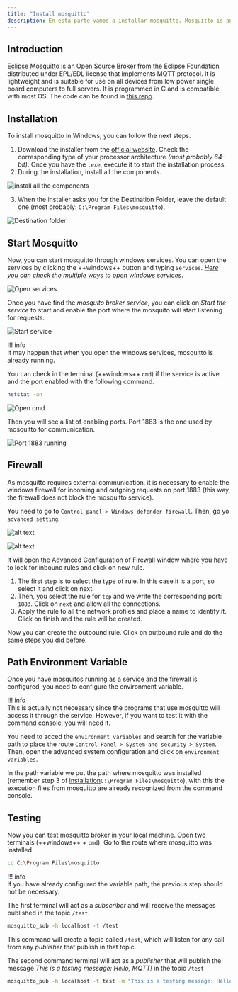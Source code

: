 ```yaml
---
title: "Install mosquitto" 
description: En esta parte vamos a installar mosquitto. Mosquitto is an open source MQTT message broker service. It uses MQTT protocol for Machine-to-Machine (M2M) communication by sending and receiving messages. 
---
```


## Introduction

[Eclipse Mosquitto](https://mosquitto.org/) is an Open Source Broker from the Eclipse Foundation distributed under EPL/EDL license that implements MQTT protocol. It is lightweight and is suitable for use on all devices from low power single board computers to full servers. It is programmed in C and is compatible with most OS. The code can be found in [this repo](https://github.com/eclipse/mosquitto).

## Installation

To install mosquitto in Windows, you can follow the next steps.

1. Download the installer from the [official website](https://mosquitto.org/download/). Check the corresponding type of your processor architecture _(most probably 64-bit)_. Once you have the `.exe`, execute it to start the installation process.
2. During the installation, install all the components.

![install all the components](installation_1.png)

3. When the installer asks you for the Destination Folder, leave the default one (most probably: `C:\Program Files\mosquitto`).

![Destination folder](installation_2.png)

## Start Mosquitto

Now, you can start mosquitto through windows services. You can open the services by clicking the ++windows++ button and typing `Services`. 
[_Here you can check the multiple ways to open windows services_](https://www.digitalcitizen.life/ways-access-services-windows/).

![Open services](start_1.png)

Once you have find the _mosquito broker service_, you can click on _Start the service_ to start and enable the port where the mosquito will start listening for requests.

![Start service](start_2.png)

!!! info  
    It may happen that when you open the windows services, mosquitto is already running.

You can check in the terminal (++windows++ `cmd`) if the service is active and the port enabled with the following command.

```bash
netstat -an
```

![Open cmd](cmd.png)

Then you will see a list of enabling ports. Port 1883 is the one used by mosquitto for communication.

![Port 1883 running](start_3.png)

## Firewall

As mosquitto requires external communication, it is necessary to enable the windows firewall for incoming and outgoing requests on port 1883 (this way, the firewall does not block the mosquitto service).

You need to go to `Control panel > Windows defender firewall`. Then, go yo `advanced setting`.

![alt text](image.png)

![alt text](image-3.png)



It will open the Advanced Configuration of Firewall window where you have to look for inbound rules and click on new rule.

1. The first step is to select the type of rule. In this case it is a port, so select it and click on next.
2. Then, you select the rule for `tcp` and we write the corresponding port: `1883`. Click on `next` and allow all the connections.
3. Apply the rule to all the network profiles and place a name to identify it. Click on finish and the rule will be created.

Now you can create the outbound rule. Click on outbound rule and do the same steps you did before.

## Path Environment Variable

Once you have mosquitos running as a service and the firewall is configured, you need to configure the environment variable.

!!! info  
    This is actually not necessary since the programs that use mosquitto will access it through the service. However, if you want to test it with the command console, you will need it.

You need to acced the `environment variables` and search for the variable path to place the route `Control Panel > System and security > System`. Then, open the advanced system configuration and click on `environment variables`.

In the path variable we put the path where mosquitto was installed (remember step 3 of [installation](#installation )`C:\Program Files\mosquitto`), with this the execution files from mosquitto are already recognized from the command console.

## Testing

Now you can test mosquitto broker in your local machine. Open two terminals (++windows++ + `cmd`). Go to the route where mosquitto was installed

```bash
cd C:\Program Files\mosquitto
```

!!! info  
    If you have already configured the variable path, the previous step should not be necessary.

The first terminal will act as a _subscriber_ and will receive the messages published in the topic `/test`.

```bash
mosquitto_sub -h localhost -t /test
```

This command will create a topic called `/test`, which will listen for any call from any _publisher_ that publish in that topic.

The second command terminal will act as a _publisher_ that will publish the message _This is a testing message: Hello, MQTT!_ in the topic `/test`

```bash
mosquitto_pub -h localhost -t test -m "This is a testing message: Hello, MQTT!"
```
